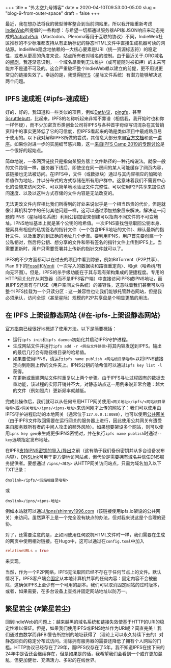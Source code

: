 +++
title = "外太空九号博客"
date = 2020-04-10T09:53:00-05:00
slug = "blog-9-from-outer-space"
draft = false
+++

最近，我在想办法将我的微型博客整合到当前网站里，所以我开始重新考虑[IndieWeb](https://indieweb.org/)所提倡的一些构想：与希望一切都通过服务器API和JSON响应来动态完成的[ActivityPub](https://activitypub.rocks/)（Mastodon、Pleroma等用于互联的协议）不同，IndieWeb社区推荐的不少标准都支持从有正确标记的静态HTML文件中直接生成机器可读的网站源。IndieWeb隐含地依赖的一大核心要素是URI（统一资源标志符）的稳定性，或者从更高的角度来说，站点所有者对域名的控制。由于最近关于.ORG域名的[闹剧](https://www.eff.org/deeplinks/2020/03/members-congress-once-again-urge-icann-save-dot-org)，我逐渐意识到，一个域名昂贵到无法维护（或可能随时被扣押）的未来可能并不是遥不可及的。这会严重破坏整个IndieWeb赖以建立的前提，更不用说更常见的链接失效了。幸运的是，我觉得[IPFS](https://ipfs.io/)（星际文件系统）有潜力能够解决这两个问题。


## IPFS 速成班 {#ipfs-速成班}

好的，好的，我知道和一些类似的项目，例如[Dat协议](https://dat.foundation/)，[pingfs](https://github.com/yarrick/pingfs)，甚至[Scruttlebutt](https://scuttlebutt.nz/)，比起来，IPFS的名称听起来非常不靠谱（相信我，我开始时也和你一样怀疑），而不少加密货币类创业公司将IPFS与各种首字母缩写词混杂在其营销资料中的事实更降低了它的可信度，但IPFS看起来的确是类似项目中最成熟且易于使用的。以下我对解释IPFS所做的尝试，其信息大部分来自[官方文档](https://docs.ipfs.io/)和这一[讲座](https://www.youtube.com/watch?v=HUVmypx9HGI)。如果你对进一步的实施细节感兴趣，这一[来自IPFS Camp 2019的专题讨论](https://www.youtube.com/watch?v=Z5zNPwMDYGg)是一个很好的起始点。

简单地说，一条网页链接只是指向某服务器上文件路径的一种花哨说法。就像一般的文件路径一样，服务器下线后，即使坐在同一房间的某人可能缓存了网页内容，该链接也无法被访问。在IPFS中，文件（或数据块）通过与其内容相应的加密哈希值作为地址，并以分布式的方式存储在所有用户群中。这意味着我们不需要中心化的设施来访问文件、可以简单地地验证文件完整性、可以使用P2P共享来加快访问速度、以及以这种方式存储的文件内容是无法改变的。

无法更改文件内容相比我们所得到的好处来说似乎是一个相当昂贵的代价，但是就像计算机科学中的任何其他问题一样，这可以通过添加抽象层来解决。解决这一问题的IPNS（星际域名系统）利用公钥加密来创建可以指向不同文件的不可变地址。IPNS地址基本上就是某个公钥的哈希值。一次IPNS查找包括取回公钥本身、搜索具有相应的私钥签名的指针文件（一个包含IPFS地址的文件）、辨认最新的指针文件、以及重定向到正确的地址几个步骤。要利用IPNS，用户首先要创建一个公私钥对，然后将公钥、想分享的文件和带有签名的指针文件上传到IPFS上。当需要更新时，用户只需要签署并上传新的指针文件就可以了。

IPFS的不少方面都可以在过去的项目中看到踪影，例如BitTorrent（P2P共享）、Plan 9下的[Fossil](https://zh.wikipedia.org/zh-cn/Fossil%5F(%25E6%25AA%2594%25E6%25A1%2588%25E7%25B3%25BB%25E7%25B5%25B1))和[Venti](https://en.wikipedia.org/wiki/Venti)（一次写入的数据块和路径重定向）、和git（哈希树/有向无环图）。但是，IPFS的杀手级功能在于其与现有架构集成的便捷程度。专用的HTTP网关允许从浏览器（而不是IPFS客户端）中直接访问IPFS或IPNS地址，而且IPFS还具有与FUSE（用户空间文件系统）的兼容性，这意味着我们甚至可以将整个IPFS挂载为一个只读分区：这一兼容性也让我们能够托管静态网站，但是我必须承认，访问全球（甚至星际）规模的P2P共享盘是个明显更酷的用法。


## 在 IPFS 上架设静态网站 {#在-ipfs-上架设静态网站}

[官方指南](https://docs-beta.ipfs.io/how-to/command-line-quick-start/)已经很好地概述了使用方法。以下是简要概括：

-   运行`ipfs init`和`ipfs daemon`初始化并启动IPFS守护进程。
-   生成网站文件并运行`ipfs add -r <网站文件路径>`将其内容发送到IPFS。输出的最后几行会有路径根目录的哈希值。
-   如果要使用IPNS，请运行`ipfs name publish <网站根目录哈希>`以将IPNS链接定向到刚刚上传的文件夹上。IPNS公钥的哈希值可以通过`ipfs key list -l`获得。
-   在更新或重建网站文件时重复以上两个步骤。由于IPFS寻址过程固有的数据去重功能，该过程的实际开销并不大。对静态站点这一用例来说非常合适：越大的文件（例如照片）更新频率就越低。

完成此操作后，我们就可以从任何专用HTTP网关使用`<网关地址>/ipfs/<网站根目录哈希>`或`<网关地址>/ipns/<ipns-地址>`来访问刚才上传的网站了：我们可以使用由IPFS守护进程启动的本地网关（通常位于`127.0.0.1:8080`），也可以使用[公共网关](https://ipfs.github.io/public-gateway-checker/)（由于IPFS文件取回需要在运行网关的服务器上进行，因此使用公共网关有遭受来自服务器所有者的中间人攻击的额外风险）。如果想要架设多个网站，则可以使用`ipns key gen`来生成更多IPNS密钥对，并在执行`ipfs name publish`时通过`--key`选项指定发布地址。

在IPFS[支持IPNS密钥的导入/导出](https://github.com/ipfs/go-ipfs/issues/4240)之前（这有助于我们备份密钥并从多台设备发布内容），[DNSLink](https://docs.ipfs.io/guides/concepts/dnslink/)可用于更方便地访问站点，但代价是需要拥有域名并信任DNS服务提供者。要想通过 `/ipns/<域名>` 从HTTP网关访问站点，只需为域名加入以下TXT记录：

```text
dnslink=/ipfs/<网站根目录哈希>
```

或

```text
dnslink=/ipns/<ipns-地址>
```

例如本站就可以通过[/ipns/shimmy1996.com](https://ipfs.io/ipns/shimmy1996.com/)（该链接使用ipfs.io架设的公共网关）来访问。虽然算不上是一个完全没有缺点的办法，但对我来说这是个合理的妥协。

对了，还需要注意的是，正如同使用任何脱机HTML文件时一样，我们需要在生成的网页中使用相对链接。在Hugo中，这可以通过在`config.toml`中加入

```toml
relativeURLs = true
```

来实现。

当然，作为一个P2P网络，IPFS无法取回已经不存在于任何节点上的文件。默认情况下，IPFS客户端会[固定](https://docs.ipfs.io/guides/concepts/pinning/)从本地计算机共享的任何内容：固定内容不会被删除，这确保IPFS上至少有一个可用的副本。我们可以取消固定网站的过时版本，或者，如果需要，在多台设备上查找并固定网站地址以防万一。


## 繁星若尘 {#繁星若尘}

回到IndieWeb的问题上：越来越黑的域名系统和链接失效使基于HTTP的URI的稳定性难以保证。但是，如果我们使用IPFS或IPNS地址作为URI呢？简直完美！我们通过由数学而非FBI警告所控制的地址获得了（理论上可以永久持续下去的）对静态网页的稳定分布式访问。消除拥有服务器的需要还降低了拥有个人网站的门槛。HTTP协议已经存在了29年，而IPFS仅存在了5年。我不知道IPFS在接下来的24年中是否还会继续存在，但是如果是的话，我希望我们会看到一个或许更加混乱，但更加健壮、充满活力、多彩的在线世界。
